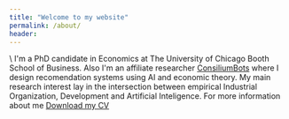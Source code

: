 ```yaml
---
title: "Welcome to my website"
permalink: /about/
header:
---
```


\\
I'm a PhD candidate in Economics at The University of Chicago Booth School of Business. Also I'm an affiliate researcher [ConsiliumBots](https://www.consiliumbots.com/) where I design recomendation systems using AI and economic theory.
My main research interest lay in the intersection between empirical Industrial Organization, Development and Artificial Inteligence.
For more information about me [Download my CV](https://www.dropbox.com/s/cykvv8sxauj2oyw/Resume%20-%20FC.pdf?dl=0)
